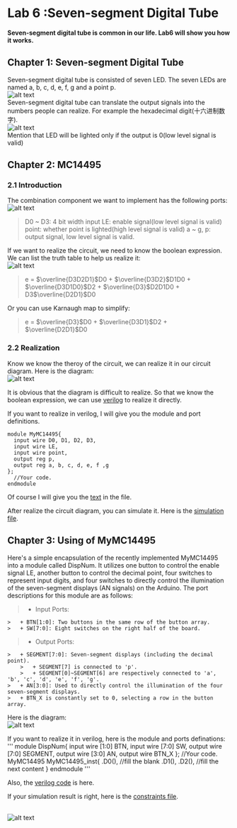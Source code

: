 # Lab 6 :Seven-segment Digital Tube
**Seven-segment digital tube is common in our life. Lab6 will show you how it works.**


## Chapter 1: Seven-segment Digital Tube

  Seven-segment digital tube is consisted of seven LED. The seven LEDs are named a, b, c, d, e, f, g and a point p.
  <br />![alt text](image/one_display.png)<br />
  Seven-segment digital tube can translate the output signals into the numbers people can realize. For example the hexadecimal digit(十六进制数字).
  <br />![alt text](image/opt_segment.jpg)<br />
  Mention that LED will be lighted only if the output is 0(low level signal is valid)

## Chapter 2: MC14495
### 2.1 Introduction
  The combination component we want to implement has the following ports:
  <br />![alt text](image/my_mc14495.png)<br />
  > D0 ~ D3: 4 bit width input
  > LE: enable signal(low level signal is valid)
  > point: whether point is lighted(high level signal is valid)
  > a ~ g, p: output signal, low level signal is valid.

  If we want to realize the circuit, we need to know the boolean expression. We can list the truth table to help us realize it:
  <br />![alt text](image/truth_table.png)<br />

  > e = $\overline{D3D2D1}$D0 + $\overline{D3D2}$D1D0 + $\overline{D3D1D0}$D2 + $\overline{D3}$D2D1D0 + D3$\overline{D2D1}$D0

  Or you can use Karnaugh map to simplify:
  > e = $\overline{D3}$D0 + $\overline{D3D1}$D2 + $\overline{D2D1}$D0

### 2.2 Realization
  Know we know the theroy of the circuit, we can realize it in our circuit diagram. Here is the diagram:
  <br />![alt text](image/circuit_mc14495.png)<br />

  It is obvious that the diagram is difficult to realize. So that we know the boolean expression, we can use <a href="https://en.wikipedia.org/wiki/Verilog#:~:text=Verilog%2C%20standardized%20as%20IEEE%201364,register%2Dtransfer%20level%20of%20abstraction.">verilog</a> to realize it directly.

  If you want to realize in verilog, I will give you the module and port definitions.
  ```
  module MyMC14495{
    input wire D0, D1, D2, D3,
    input wire LE,
    input wire point,
    output reg p,
    output reg a, b, c, d, e, f ,g
  };
    //Your code.
  endmodule
  ```
  Of course I will give you the [text](MyMC14495.v) in the file.

  After realize the circuit diagram, you can simulate it. Here is the [simulation file](MyMC14495_tb.v).

## Chapter 3: Using of MyMC14495
  Here's a simple encapsulation of the recently implemented MyMC14495 into a module called DispNum. It utilizes one button to control the enable signal LE, another button to control the decimal point, four switches to represent input digits, and four switches to directly control the illumination of the seven-segment displays (AN signals) on the Arduino. The port descriptions for this module are as follows:

  > + Input Ports:
>   
    >   + BTN[1:0]: Two buttons in the same row of the button array.
    >   + SW[7:0]: Eight switches on the right half of the board.
> 
  > + Output Ports:
> 
    >   + SEGMENT[7:0]: Seven-segment displays (including the decimal point).
        >   + SEGMENT[7] is connected to 'p'.
        >   + SEGMENT[0]~SEGMENT[6] are respectively connected to 'a', 'b', 'c', 'd', 'e', 'f', 'g'.
    >   + AN[3:0]: Used to directly control the illumination of the four seven-segment displays.
    >   + BTN_X is constantly set to 0, selecting a row in the button array.
  
  Here is the diagram:
  <br />![alt text](image/updated_disp_num.png)<br />

  If you want to realize it in verilog, here is the module and ports definations:
  '''
  module DispNum{
    input wire [1:0] BTN,
    input wire [7:0] SW,
    output wire [7:0] SEGMENT,
    output wire [3:0] AN,
    output wire BTN_X
  };
    //Your code.
    MyMC14495 MyMC14495_inst{
        .D0(),    //fill the blank
        .D1(),
        .D2(),
        //fill the next content
    }
  endmodule
  '''

  Also, the [verilog code](DispNum.v) is here.

  If your simulation result is right, here is the [constraints file](constraints_lab6.xdc).

  <br />![alt text](image/result.jpg)<br />